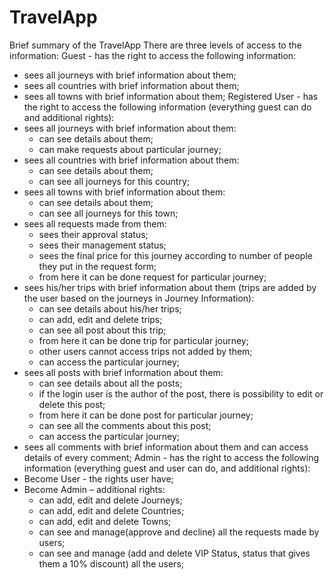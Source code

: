 # TravelApp
Brief summary of the TravelApp
There are three levels of access to the information:
Guest - has the right to access the following information:
* sees all journeys with brief information about them;
* sees all countries with brief information about them;
* sees all towns with brief information about them;
Registered User - has the right to access the following information (everything guest can do and additional rights):
* sees all journeys with brief information about them:
   - can see details about them;
   - can make requests about particular journey;
* sees all countries with brief information about them:
   - can see details about them;
   - can see all journeys for this country;
* sees all towns with brief information about them:
   - can see details about them;
   - can see all journeys for this town;
* sees all requests made from them:
   - sees their approval status;
   - sees their management status;
   - sees the final price for this journey according to number of people they put in the request form;
   - from here it can be done request for particular journey;
* sees his/her trips with brief information about them (trips are added by the user based on the journeys in Journey Information):
   - can see details about his/her trips;
   - can add, edit and delete trips;
   - can see all post about this trip;
   - from here it can be done trip for particular journey;
   - other users cannot access trips not added by them;
   - can access the particular journey;
* sees all posts with brief information about them:
   - can see details about all the posts;
   - if the login user is the author of the post, there is possibility to edit or delete this post;
   - from here it can be done post for particular journey;
   - can see all the comments about this post;
   - can access the particular journey;
* sees all comments with brief information about them and can access details of every comment;
Admin - has the right to access the following information (everything guest and user can do, and additional rights):
* Become User - the rights user have;
* Become Admin – additional rights:
   - can add, edit and delete Journeys;
   - can add, edit and delete Countries;
   - can add, edit and delete Towns; 
   - can see and manage(approve and decline) all the requests made by users;  
   - can see and manage (add and delete VIP Status, status that gives them a 10% discount) all the users;

